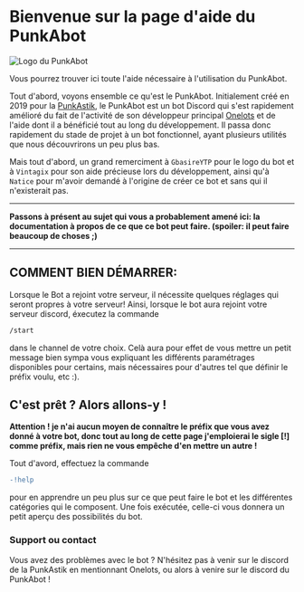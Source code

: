 
# Bienvenue sur la page d'aide du PunkAbot
![Logo du PunkAbot](https://cdn.discordapp.com/avatars/606915149651116052/f8c9d5858266fb584c184b67f555d2bc.png?size=1024)

Vous pourrez trouver ici toute l'aide nécessaire à l'utilisation du PunkAbot.

Tout d'abord, voyons ensemble ce qu'est le PunkAbot.
Initialement créé en 2019 pour la [PunkAstik](https://discord.gg/Punkastik), le PunkAbot est un bot Discord qui s'est rapidement amélioré du fait de l'activité de son développeur principal [Onelots](https://github.com/Oneloutre) et de l'aide dont il a bénéficié tout au long du développement. Il passa donc rapidement du stade de projet à un bot fonctionnel, ayant plusieurs utilités que nous découvrirons un peu plus bas.



Mais tout d'abord, un grand remerciment à `GbasireYTP` pour le logo du bot et à `Vintagix` pour son aide précieuse lors du développement, ainsi qu'à `Natice` pour m'avoir demandé à l'origine de créer ce bot et sans qui il n'existerait pas.

--------------------------


**Passons à présent au sujet qui vous a probablement amené ici: la documentation à propos de ce que ce bot peut faire. (spoiler: il peut faire beaucoup de choses ;)**

-------------------------------------
  
  

## COMMENT BIEN DÉMARRER:

Lorsque le Bot a rejoint votre serveur, il nécessite quelques réglages qui seront propres à votre serveur! 
Ainsi, lorsque le bot aura rejoint votre serveur discord, éxecutez la commande 
```css
/start
```
dans le channel de votre choix. Celà aura pour effet de vous mettre un petit message bien sympa vous expliquant les différents paramétrages disponibles pour certains, mais nécessaires pour d'autres tel que définir le préfix voulu, etc :).

  

## C'est prêt ? Alors allons-y !

__Attention ! je n'ai aucun moyen de connaître le préfix que vous avez donné à votre bot, donc tout au long de cette page j'emploierai le sigle [!] comme préfix, mais rien ne vous empêche d'en mettre un autre !__

  
Tout d'avord, effectuez la commande 
```diff
-!help
```
pour en apprendre un peu plus sur ce que peut faire le bot et les différentes catégories qui le composent.
Une fois exécutée, celle-ci vous donnera un petit aperçu des possibilités du bot.



  

  



### Support ou contact
Vous avez des problèmes avec le bot ? N'hésitez pas à venir sur le discord de la PunkAstik en mentionnant Onelots, ou alors à venire sur le discord du PunkAbot !
